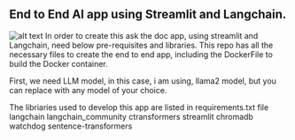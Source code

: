 ## End to End AI app using Streamlit and Langchain.
![alt text](image.png)
In order to create this ask the doc app, using streamlit and Langchain, need below pre-requisites and libraries. This repo has all the necessary files to create the end to end app, including the DockerFile to build the Docker container.

First, we need LLM model, in this case, i am using, llama2 model, but you can replace with any model of your choice.

The libriaries used to develop this app are listed in requirements.txt file
         langchain
         langchain_community
         ctransformers
         streamlit
         chromadb
         watchdog
         sentence-transformers